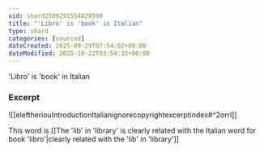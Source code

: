 ```yaml
---
uid: shard2509291554028590
title: "'Libro' is 'book' in Italian"
type: shard
categories: [sourced]
dateCreated: 2025-09-29T07:54:02+00:00
dateModified: 2025-10-22T03:54:33+00:00
---
```

'Libro' is 'book' in Italian
### Excerpt
![[eleftheriouIntroductionItalianignorecopyrightexcerptindex#^2orrl]]

This word is [[The 'lib' in 'library' is clearly related with the Italian word for book 'libro'|clearly related with the 'lib' in 'library']]